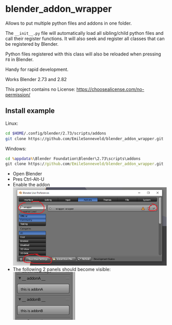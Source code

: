 # blender_addon_wrapper
Allows to put multiple python files and addons in one folder. 

The `__init__.py` file will automatically load all sibling/child python files and call their register functions. It will also seek and register all classes that can be registered by Blender.

Python files registered with this class will also be reloaded when pressing `F8` in Blender.

Handy for rapid development.

Works Blender 2.73 and 2.82

This project contains no License: https://choosealicense.com/no-permission/

## Install example
Linux:
```bash
cd $HOME/.config/blender/2.73/scripts/addons
git clone https://github.com/EmileSonneveld/blender_addon_wrapper.git
```
Windows:
```cmd
cd %appdata%\Blender Foundation\Blender\2.73\scripts\addons
git clone https://github.com/EmileSonneveld/blender_addon_wrapper.git
```

- Open Blender
- Pres Ctrl-Alt-U
- Enable the addon
![cover_photo](readme_files/settings.png)
- The following 2 panels should become visible:
![cover_photo](readme_files/panel.png)
